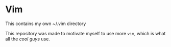 # Vim

This contains my own ~/.vim directory

This repository was made to motivate myself to use more `vim`, which is what all the *cool guys* use.

